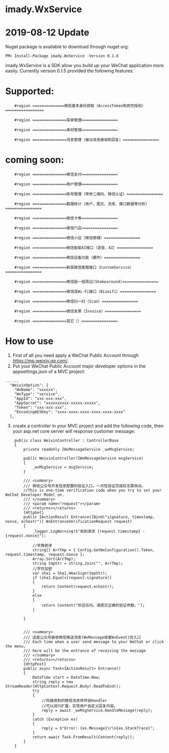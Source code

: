 # imady.WxService

# 2019-08-12 Update
Nuget package is available to download through nuget.org:
~~~
PM> Install-Package imady.WxService -Version 0.1.6
~~~

imady.WxService is a SDK allow you build up your WeChat application more easily. Currently version 0.1.5 provided the following features:
# Supported:

        #region ==============微信基本身份获取（AccessToken和网页授权）=================   

        #region ===============菜单管理================   

        #region ===============素材管理================  

        #region ===============消息管理（被动消息接收和回复）================


# coming soon: 
        #region ===============微信支付================   

        #region ===============用户管理================  

        #region ===============账号管理（带参二维码、微信认证）================  

        #region ===============数据统计（用户、图文、消息、接口数据等分析）================  

        #region ===============微信卡券================  

        #region ===============微信门店================  

        #region ===============微信小店（微信商铺）================  

        #region ===============微信智能AI接口（语音、AI）================  

        #region ===============微信设备功能（硬件）================  

        #region ===============新版微信客服接口（CustomService）================  

        #region ===============微信摇一摇周边(Shakearound)================  

        #region ===============微信连Wi-Fi接口（Bizwifi）================  

        #region ===============微信扫一扫（Scan）================  

        #region ===============微信发票（Invoice）================  

        #region ===============其它（）================  

# How to use
1. First of all you need apply a WeChat Public Account through https://mp.weixin.qq.com/.
1. Put your WeChat Public Account major developer options in the appsettings.json of a MVC project:

~~~
......
  "WeixinOption": {
    "WxName": "xxxxxx",
    "WxType": "service",
    "AppId": "xxx-xxx-xxx",
    "AppSecret": "xxxxxxxxxx-xxxxx-xxxxx",
    "Token": "xxx-xxx-xxx",
    "EncodingAESKey": "xxxx-xxxx-xxxx-xxxx-xxxx-xxxx"
  },
  ~~~
3. create a controller in your MVC project and add the following code, then your asp.net core server will response customer message:

~~~
    public class WeixinController : ControllerBase
    {
        private readonly IWxMessageService _wxMsgService;

        public WeixinController(IWxMessageService msgService)
        {
            _wxMsgService = msgService;
        }

        /// <summary>
        /// 微信公众号开发信息配置的验证入口。一次性验证完成后无需改动。
        //This is one-time verification code when you try to set your WeChat Developer Model on.
        /// </summary>
        /// <param name="request"></param>
        /// <returns></returns>
        [HttpGet]
        public IActionResult Entrance([Bind("signature, timestamp, nonce, echostr")] WxEntranceVerificationRequest request)
        {
            _logger.LogWarning($"收到请求 {request.timestamp} - {request.nonce}");

            //字典排序
            string[] ArrTmp = { Config.GetWxConfiguration().Token, request.timestamp, request.nonce };
            Array.Sort(ArrTmp);
            string tmpStr = string.Join("", ArrTmp);
            //字符加密
            var sha1 = Sha1.HmacSign(tmpStr);
            if (sha1.Equals(request.signature))
            {
                return Content(request.echostr);
            }
            else
            {
                return Content("欢迎访问。请提交正确的验证参数。");
            }

        }


        /// <summary>
        /// 这是公众号接收微信推送消息(WxMessage或者WxEvent)的入口
        /// Each time when a user send message to your WeChat or click the menu, 
        /// here will be the entrance of receiving the message
        /// </summary>
        /// <returns></returns>
        [HttpPost]
        public async Task<IActionResult> Entrance()
        {
            DateTime start = DateTime.Now;
            string reply = new StreamReader(HttpContext.Request.Body).ReadToEnd();
            try
            {
                //将接收到的微信消息体传给Handler
                //可以进行扩展，实现用户自定义回复内容。
                reply = await _wxMsgService.HandleMessage(reply);
            }
            catch (Exception ex)
            {
                reply = $"Error: {ex.Message}\r\n{ex.StackTrace}";
            }
            return await Task.FromResult(Content(reply));
        }
    }
~~~

